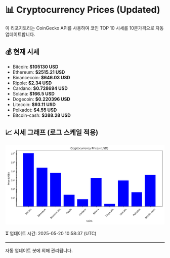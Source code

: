 
# 📊 Cryptocurrency Prices (Updated)

이 리포지토리는 CoinGecko API를 사용하여 코인 TOP 10 시세를 10분가격으로 자동 업데이트합니다.

## 💰 현재 시세
- Bitcoin: **$105130 USD**
- Ethereum: **$2515.21 USD**
- Binancecoin: **$646.03 USD**
- Ripple: **$2.34 USD**
- Cardano: **$0.728694 USD**
- Solana: **$166.5 USD**
- Dogecoin: **$0.220396 USD**
- Litecoin: **$93.11 USD**
- Polkadot: **$4.55 USD**
- Bitcoin-cash: **$388.28 USD**

## 📈 시세 그래프 (로그 스케일 적용)
![Crypto Prices](crypto_prices.png)

⏳ 업데이트 시간: 2025-05-20 10:58:37 (UTC)

---
자동 업데이트 봇에 의해 관리됩니다.
